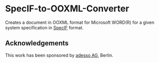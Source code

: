 # SpecIF-to-OOXML-Converter
Creates a document in OOXML format for Microsoft WORD(R) for a given system specification in [SpecIF](http://specif.de) format. 

## Acknowledgements
This work has been sponsored by [adesso AG](http://adesso.de), Berlin.
